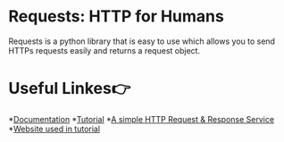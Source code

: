 # Requests: HTTP for Humans
Requests is a python library that is easy to use which allows you to send HTTPs requests easily and returns a request object.

# Useful Linkes👉
*[Documentation](https://requests.readthedocs.io/en/latest/)
*[Tutorial](https://www.youtube.com/watch?v=tb8gHvYlCFs&t=18s)
*[A simple HTTP Request & Response Service](http://httpbin.org/)
*[Website used in tutorial](https://xkcd.com/353/)
